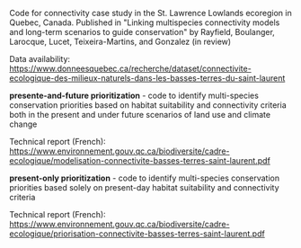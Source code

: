 Code for connectivity case study in the St. Lawrence Lowlands ecoregion in Quebec, Canada.
Published in "Linking multispecies connectivity models and long-term scenarios to guide conservation" by Rayfield, Boulanger, Larocque, Lucet, Teixeira-Martins, and Gonzalez (in review)

Data availability: https://www.donneesquebec.ca/recherche/dataset/connectivite-ecologique-des-milieux-naturels-dans-les-basses-terres-du-saint-laurent

**presente-and-future prioritization** - code to identify multi-species conservation priorities based on habitat suitability and connectivity criteria both in the present and under future scenarios of land use and climate change

Technical report (French): https://www.environnement.gouv.qc.ca/biodiversite/cadre-ecologique/modelisation-connectivite-basses-terres-saint-laurent.pdf


**present-only prioritization** - code to identify multi-species conservation priorities based solely on present-day habitat suitability and connectivity criteria

Technical report (French): https://www.environnement.gouv.qc.ca/biodiversite/cadre-ecologique/priorisation-connectivite-basses-terres-saint-laurent.pdf



